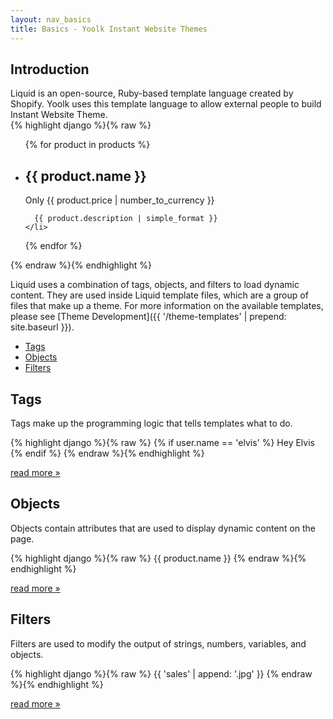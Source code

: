 ```yaml
---
layout: nav_basics
title: Basics - Yoolk Instant Website Themes
---
```


<h2 class="section-title">Introduction</h2>
Liquid is an open-source, Ruby-based template language created by Shopify. Yoolk uses this template language to allow external people to build Instant Website Theme.

<div class="panel">
  <div class="panel-body">
{% highlight django %}{% raw %}
<ul id="products">
  {% for product in products %}
    <li>
      <h2>{{ product.name }}</h2>
      Only {{ product.price | number_to_currency }}

      {{ product.description | simple_format }}
    </li>
  {% endfor %}
</ul>
{% endraw %}{% endhighlight %}
  </div>
</div>

Liquid uses a combination of tags, objects, and filters to load dynamic content. They are used inside Liquid template files, which are a group of files that make up a theme. For more information on the available templates, please see [Theme Development]({{ '/theme-templates' | prepend: site.baseurl }}).

<div class="panel">
  <div class="panel-body">
    <ul>
      <li>
        <a href="#tags">Tags</a>
      </li>
      <li>
        <a href="#objects">Objects</a>
      </li>
      <li>
        <a href="#filters">Filters</a>
      </li>
    </ul>
  </div>
</div>

<h2 class="tags" id="tags">Tags</h2>

Tags make up the programming logic that tells templates what to do.

<div class="panel">
  <div class="panel-body">
{% highlight django %}{% raw %}
{% if user.name == 'elvis' %}
  Hey Elvis
{% endif %}
{% endraw %}{% endhighlight %}
  </div>
</div>

<p class="read-more">
  <a href="{{ '/tags' | prepend: site.baseurl }}">read more &raquo;</a>
</p>


<h2 class="tags" id="objects">Objects</h2>

Objects contain attributes that are used to display dynamic content on the page.


<div class="panel">
  <div class="panel-body">
{% highlight django %}{% raw %}
{{ product.name }}
<!-- Output: Awesome T-Shirt-->
{% endraw %}{% endhighlight %}
  </div>
</div>

<p class="read-more">
  <a href="{{ '/objects' | prepend: site.baseurl }}">read more &raquo;</a>
</p>

<h2 class="tags" id="filters">Filters</h2>

Filters are used to modify the output of strings, numbers, variables, and objects.

<div class="panel">
  <div class="panel-body">
{% highlight django %}{% raw %}
{{ 'sales' | append: '.jpg' }}
<!-- Output: sales.jpg -->
{% endraw %}{% endhighlight %}
  </div>
</div>

<p class="read-more">
  <a href="{{ '/filters' | prepend: site.baseurl }}">read more &raquo;</a>
</p>